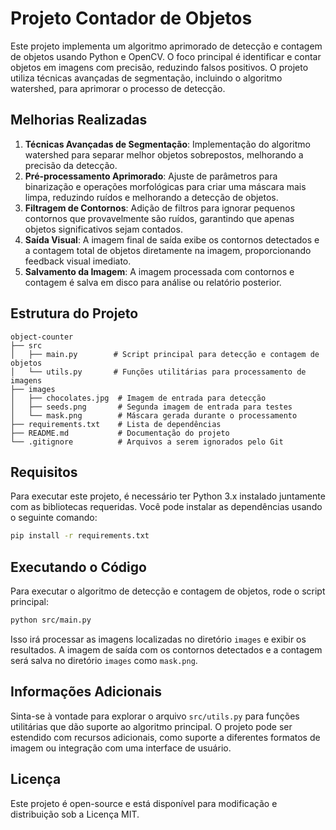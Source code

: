 # Projeto Contador de Objetos

Este projeto implementa um algoritmo aprimorado de detecção e contagem de objetos usando Python e OpenCV. O foco principal é identificar e contar objetos em imagens com precisão, reduzindo falsos positivos. O projeto utiliza técnicas avançadas de segmentação, incluindo o algoritmo watershed, para aprimorar o processo de detecção.

## Melhorias Realizadas

1. **Técnicas Avançadas de Segmentação**: Implementação do algoritmo watershed para separar melhor objetos sobrepostos, melhorando a precisão da detecção.
2. **Pré-processamento Aprimorado**: Ajuste de parâmetros para binarização e operações morfológicas para criar uma máscara mais limpa, reduzindo ruídos e melhorando a detecção de objetos.
3. **Filtragem de Contornos**: Adição de filtros para ignorar pequenos contornos que provavelmente são ruídos, garantindo que apenas objetos significativos sejam contados.
4. **Saída Visual**: A imagem final de saída exibe os contornos detectados e a contagem total de objetos diretamente na imagem, proporcionando feedback visual imediato.
5. **Salvamento da Imagem**: A imagem processada com contornos e contagem é salva em disco para análise ou relatório posterior.

## Estrutura do Projeto

```
object-counter
├── src
│   ├── main.py        # Script principal para detecção e contagem de objetos
│   └── utils.py       # Funções utilitárias para processamento de imagens
├── images
│   ├── chocolates.jpg  # Imagem de entrada para detecção
│   ├── seeds.png       # Segunda imagem de entrada para testes
│   └── mask.png        # Máscara gerada durante o processamento
├── requirements.txt    # Lista de dependências
├── README.md           # Documentação do projeto
└── .gitignore          # Arquivos a serem ignorados pelo Git
```

## Requisitos

Para executar este projeto, é necessário ter Python 3.x instalado juntamente com as bibliotecas requeridas. Você pode instalar as dependências usando o seguinte comando:

```bash
pip install -r requirements.txt
```

## Executando o Código

Para executar o algoritmo de detecção e contagem de objetos, rode o script principal:

```bash
python src/main.py
```

Isso irá processar as imagens localizadas no diretório `images` e exibir os resultados. A imagem de saída com os contornos detectados e a contagem será salva no diretório `images` como `mask.png`.

## Informações Adicionais

Sinta-se à vontade para explorar o arquivo `src/utils.py` para funções utilitárias que dão suporte ao algoritmo principal. O projeto pode ser estendido com recursos adicionais, como suporte a diferentes formatos de imagem ou integração com uma interface de usuário.

## Licença

Este projeto é open-source e está disponível para modificação e distribuição sob a Licença MIT.